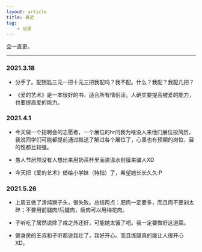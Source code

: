```yaml
---
layout: article
title: 最近
tag:
    - 记录
---
```


会一直更。

<!--more-->

---

### 2021.3.18

* 分手了。配钥匙三元一把十元三把我配吗？我不配。什么？我配？我配几把？<br>

* 《爱的艺术》是一本很好的书，适合所有情侣读。人确实要提高被爱的能力，也要提高爱的能力。<br>

### 2021.4.1

* 今天做一个招聘会的志愿者，一个展位的hr问我为啥没人来他们展位投简历，我说同学们可能都提前通过推送了解过各个展位了，心里也有预期的岗位，目的性都比较强。<br>

* 愚人节居然没有人想出来用奶茶杯里面装温水封膜来骗人XD<br>

* 今天把《爱的艺术》借给小学妹（特指）了，希望她长长久久:P<br>

### 2021.5.26

* 上周五做了清炖狮子头，很失败。总结两点：肥肉一定要多，而且肉不要剁太碎；不要用前腿肉/后腿肉，瘦肉可以用梅花肉。<br>

* 子听吃了居然说除了咸之外还好，可能她太饿了吧。我一定要做好这道菜。<br>

* 健身房的王叔和子听都说我壮了，我好开心。而且练腿真的能让人很开心XD。<br>

